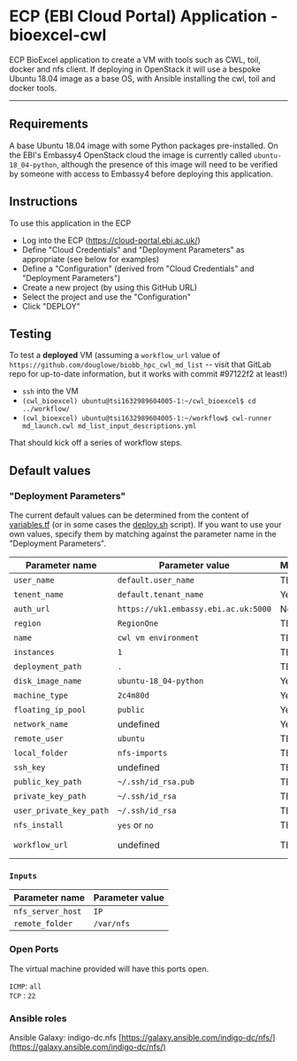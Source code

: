 # ECP (EBI Cloud Portal) Application - bioexcel-cwl

ECP BioExcel application to create a VM with tools such as CWL, toil, docker and nfs
client. If deploying in OpenStack it will use a bespoke Ubuntu 18.04 image as a base OS, with
Ansible installing the cwl, toil and docker tools.

---

## Requirements

A base Ubuntu 18.04 image with some Python packages pre-installed. On the EBI's Embassy4 OpenStack
cloud the image is currently called `ubuntu-18_04-python`, although the presence of this image will
need to be verified by someone with access to Embassy4 before deploying this application.

## Instructions

To use this application in the ECP

 * Log into the ECP (https://cloud-portal.ebi.ac.uk/)
 * Define "Cloud Credentials" and "Deployment Parameters" as appropriate (see below for examples)
 * Define a "Configuration" (derived from "Cloud Credentials" and "Deployment Parameters")
 * Create a new project (by using this GitHub URL)
 * Select the project and use the "Configuration"
 * Click "DEPLOY"

## Testing

To test a **deployed** VM (assuming a `workflow_url` value of `https://github.com/douglowe/biobb_hpc_cwl_md_list`
-- visit that GitLab repo for up-to-date information, but it works with commit #97122f2 at least!)

 * `ssh` into the VM
 * `(cwl_bioexcel) ubuntu@tsi1632989604005-1:~/cwl_bioexcel$ cd ../workflow/`
 * `(cwl_bioexcel) ubuntu@tsi1632989604005-1:~/workflow$ cwl-runner md_launch.cwl md_list_input_descriptions.yml`

That should kick off a series of workflow steps.

## Default values

### "Deployment Parameters"

The current default values can be determined from the content of [variables.tf](ostack/terraform/variables.tf) (or
in some cases the [deploy.sh](ostack/deploy.sh) script). If you want to use your own values, specify them by
matching against the parameter name in the "Deployment Parameters".

| Parameter name          | Parameter value                      | Mandatory | Description                                             |
| ---                     | ---                                  | ---       | ---                                                     |
| `user_name`             | `default.user_name`                  | TBD       | Your email                                              |
| `tenent_name`           | `default.tenant_name`                | Yes       | OpenStack tenant name                                   |
| `auth_url`              | `https://uk1.embassy.ebi.ac.uk:5000` | No        | OpenStack API Identity Service URL                      |
| `region`                | `RegionOne`                          | TBD       | OpenStack Region                                        |
| `name`                  | `cwl vm environment`                 | TBD       | Abitrary deployment name                                |
| `instances`             | `1`                                  | TBD       | Number of instances to install                          |
| `deployment_path`       | `.`                                  | TBD       | Local path to save terraform deployment output          |
| `disk_image_name`       | `ubuntu-18_04-python`                | Yes       | OpenStack Compute Image name                            |
| `machine_type`          | `2c4m80d`                            | Yes       | OpenStack Machine type ("flavor")                       |
| `floating_ip_pool`      | `public`                             | Yes       | OpenStack Network name for Floating IPs                 |
| `network_name`          | undefined                            | Yes       | OpenStack Network name                                  |
| `remote_user`           | `ubuntu`                             | TBD       | Remove VM user                                          |
| `local_folder`          | `nfs-imports`                        | TBD       | Local folder                                            | 
| `ssh_key`               | undefined                            | TBD       | Public key to inject into the VM                        |
| `public_key_path`       | `~/.ssh/id_rsa.pub`                  | TBD       | Path of public SSH key to be injected in the VM         |
| `private_key_path`      | `~/.ssh/id_rsa`                      | TBD       | Path of private SSH key to connect to the VM            |
| `user_private_key_path` | `~/.ssh/id_rsa`                      | TBD       | (see [variables.tf](ostack/terraform/variables.tf))     |
| `nfs_install`           | `yes` or  `no`                       | TBD       |                                                         |
| `workflow_url`          | undefined                            | TBD       | e.g. https://github.com/douglowe/biobb_hpc_cwl_md_list  |

### `Inputs`

| Parameter name          | Parameter value       |
| ---                     | ---                   |
| `nfs_server_host`       | `IP`                    |
| `remote_folder`         | `/var/nfs`            |

### Open Ports

The virtual machine provided will have this ports open.

`ICMP`: `all`  
`TCP` : `22`

### Ansible roles

Ansible Galaxy: indigo-dc.nfs
[https://galaxy.ansible.com/indigo-dc/nfs/](https://galaxy.ansible.com/indigo-dc/nfs/)
